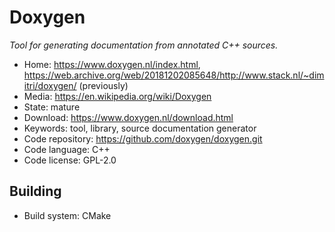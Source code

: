 # Doxygen

_Tool for generating documentation from annotated C++ sources._

- Home: https://www.doxygen.nl/index.html, https://web.archive.org/web/20181202085648/http://www.stack.nl/~dimitri/doxygen/ (previously)
- Media: https://en.wikipedia.org/wiki/Doxygen
- State: mature
- Download: https://www.doxygen.nl/download.html
- Keywords: tool, library, source documentation generator
- Code repository: https://github.com/doxygen/doxygen.git
- Code language: C++
- Code license: GPL-2.0

## Building

- Build system: CMake
